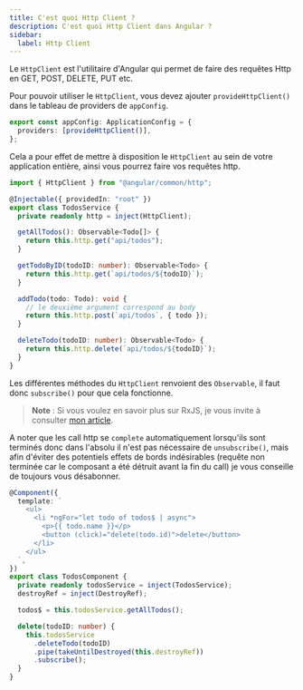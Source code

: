 ```yaml
---
title: C'est quoi Http Client ?
description: C'est quoi Http Client dans Angular ?
sidebar:
  label: Http Client
---
```


Le `HttpClient` est l'utilitaire d'Angular qui permet de faire des requêtes Http en GET, POST, DELETE, PUT etc.

Pour pouvoir utiliser le `HttpClient`, vous devez ajouter `provideHttpClient()` dans le tableau de providers de `appConfig`.

```typescript
export const appConfig: ApplicationConfig = {
  providers: [provideHttpClient()],
};
```

Cela a pour effet de mettre à disposition le `HttpClient` au sein de votre application entière, ainsi vous pourrez faire vos requêtes http.

```typescript
import { HttpClient } from "@angular/common/http";

@Injectable({ providedIn: "root" })
export class TodosService {
  private readonly http = inject(HttpClient);

  getAllTodos(): Observable<Todo[]> {
    return this.http.get("api/todos");
  }

  getTodoByID(todoID: number): Observable<Todo> {
    return this.http.get(`api/todos/${todoID}`);
  }

  addTodo(todo: Todo): void {
    // le deuxième argument correspond au body
    return this.http.post(`api/todos`, { todo });
  }

  deleteTodo(todoID: number): Observable<Todo> {
    return this.http.delete(`api/todos/${todoID}`);
  }
}
```

Les différentes méthodes du `HttpClient` renvoient des `Observable`, il faut donc `subscribe()` pour que cela fonctionne.

> **Note** : Si vous voulez en savoir plus sur RxJS, je vous invite à consulter [mon article](/articles/tout-ce-que-je-sais-sur-rxjs/).

A noter que les call http se `complete` automatiquement lorsqu'ils sont terminés donc dans l'absolu il n'est pas nécessaire de `unsubscribe()`, mais afin d'éviter des potentiels effets de bords indésirables (requête non terminée car le composant a été détruit avant la fin du call) je vous conseille de toujours vous désabonner.

```typescript
@Component({
  template: `
    <ul>
      <li *ngFor="let todo of todos$ | async">
        <p>{{ todo.name }}</p>
        <button (click)="delete(todo.id)">delete</button>
      </li>
    </ul>
  `,
})
export class TodosComponent {
  private readonly todosService = inject(TodosService);
  destroyRef = inject(DestroyRef);

  todos$ = this.todosService.getAllTodos();

  delete(todoID: number) {
    this.todosService
      .deleteTodo(todoID)
      .pipe(takeUntilDestroyed(this.destroyRef))
      .subscribe();
  }
}
```
